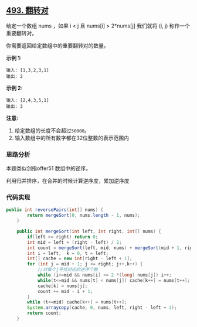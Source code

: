 ## [493. 翻转对](https://leetcode-cn.com/problems/reverse-pairs/)

给定一个数组 nums ，如果 i < j 且 nums[i] > 2*nums[j] 我们就将 (i, j) 称作一个重要翻转对。

你需要返回给定数组中的重要翻转对的数量。

**示例 1:**

```
输入: [1,3,2,3,1]
输出: 2
```

**示例 2:**

```
输入: [2,4,3,5,1]
输出: 3
```

**注意:**

1. 给定数组的长度不会超过`50000`。
2. 输入数组中的所有数字都在32位整数的表示范围内

### 思路分析

本题类似剑指offer51 数组中的逆序。

利用归并排序，在合并的时候计算逆序度，累加逆序度

### 代码实现

```java
public int reversePairs(int[] nums) {
        return mergeSort(0, nums.length - 1, nums);
    }

    public int mergeSort(int left, int right, int[] nums) {
        if(left >= right) return 0;
        int mid = left + (right - left) / 2;
        int count = mergeSort(left, mid, nums) + mergeSort(mid + 1, right, nums);
        int i = left,  k = 0, t = left;
        int[] cache = new int[right - left + 1];
        for (int j = mid + 1; j <= right; j++,k++) {
            //对每个j寻找对应的逆序个数
            while (i<=mid && nums[i] <= 2 *(long) nums[j]) i++;
            while(t<=mid && nums[t] < nums[j]) cache[k++] = nums[t++];
            cache[k] = nums[j];
            count += mid - i + 1;
        }
        while (t<=mid) cache[k++] = nums[t++];
        System.arraycopy(cache, 0, nums, left, right - left + 1);
        return count;
    }
```

